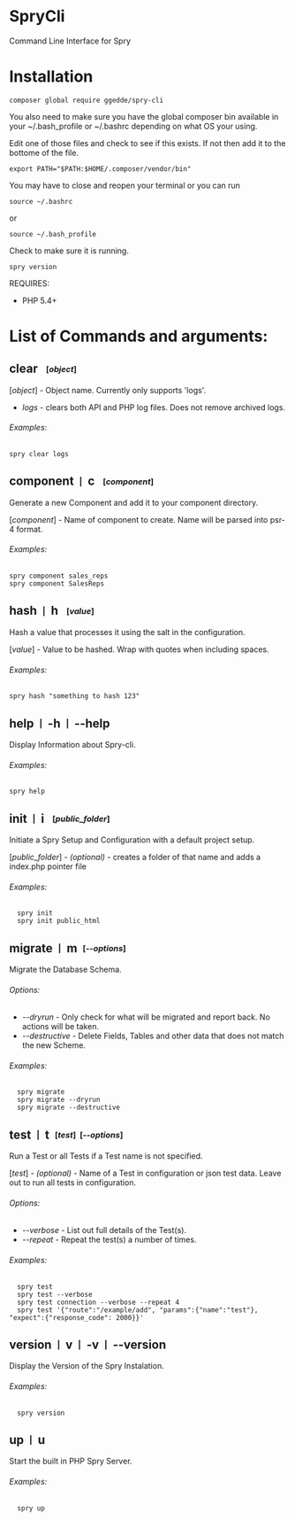 # SpryCli
Command Line Interface for Spry

# Installation

```
composer global require ggedde/spry-cli
```

You also need to make sure you have the global composer bin available in your ~/.bash_profile or ~/.bashrc depending on what OS your using.

Edit one of those files and check to see if this exists.  If not then add it to the bottome of the file.
	
	export PATH="$PATH:$HOME/.composer/vendor/bin"
	
You may have to close and reopen your terminal or you can run

	source ~/.bashrc
or

	source ~/.bash_profile
	
Check to make sure it is running.

	spry version

REQUIRES:
* PHP 5.4+


# List of Commands and arguments:

## **clear** &nbsp; <sub><sup>[*object*]</sup></sub>

[*object*] - Object name. Currently only supports 'logs'.
- *logs* - clears both API and PHP log files. Does not remove archived logs.

###### *Examples:*

	spry clear logs
	
## **component** &nbsp;<sub><sup>|</sup></sub>&nbsp; **c** &nbsp; <sub><sup>[*component*]</sup></sub>
Generate a new Component and add it to your component directory.

[*component*] - Name of component to create. Name will be parsed into psr-4 format.

###### *Examples:*
	
	spry component sales_reps
	spry component SalesReps

## **hash** &nbsp;<sub><sup>|</sup></sub>&nbsp; **h** &nbsp; <sub><sup>[*value*]</sup></sub>
Hash a value that processes it using the salt in the configuration.

[*value*] - Value to be hashed.  Wrap with quotes when including spaces.

###### *Examples:*
	  
	spry hash "something to hash 123"

## **help** &nbsp;<sub><sup>|</sup></sub>&nbsp; **-h** &nbsp;<sub><sup>|</sup></sub>&nbsp; **--help**  
Display Information about Spry-cli.

###### *Examples:*
	  
	spry help

## **init** &nbsp;<sub><sup>|</sup></sub>&nbsp; **i** &nbsp; <sub><sup>[*public_folder*]</sup></sub>
Initiate a Spry Setup and Configuration with a default project setup.

[*public_folder*] - *(optional)* -  creates a folder of that name and adds a index.php pointer file

###### *Examples:*
	  
	  spry init
	  spry init public_html

## **migrate** &nbsp;<sub><sup>|</sup></sub>&nbsp; **m** &nbsp;<sub><sup>[*--options*]</sup></sub>
Migrate the Database Schema.

###### *Options:*
  - *--dryrun* - Only check for what will be migrated and report back. No actions will be taken.
  - *--destructive* - Delete Fields, Tables and other data that does not match the new Scheme.
  
###### *Examples:*
	  
	  spry migrate
	  spry migrate --dryrun
	  spry migrate --destructive
	  
## **test** &nbsp;<sub><sup>|</sup></sub>&nbsp; **t** &nbsp;<sub><sup>[*test*] &nbsp;[*--options*]</sup></sub>
Run a Test or all Tests if a Test name is not specified.

[*test*] - *(optional)* - Name of a Test in configuration or json test data.  Leave out to run all tests in configuration.

###### *Options:*
  - *--verbose* - List out full details of the Test(s).
  - *--repeat* - Repeat the test(s) a number of times.
  
###### *Examples:*   

	  spry test
	  spry test --verbose
	  spry test connection --verbose --repeat 4
	  spry test '{"route":"/example/add", "params":{"name":"test"}, "expect":{"response_code": 2000}}'

## **version** &nbsp;<sub><sup>|</sup></sub>&nbsp; **v** &nbsp;<sub><sup>|</sup></sub>&nbsp; **-v** &nbsp;<sub><sup>|</sup></sub>&nbsp; **--version**  
Display the Version of the Spry Instalation.

###### *Examples:*
	  
	  spry version

## **up** &nbsp;<sub><sup>|</sup></sub>&nbsp; **u**
Start the built in PHP Spry Server.

###### *Examples:*
	  
	  spry up
